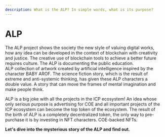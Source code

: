 ```yaml
---
description: What is the ALP? In simple words, what is its purpose?
---
```


# ALP

The ALP project shows the society the new style of valuing digital works, how any idea can be developed in the context of blockchain with creativity and justice. The creative use of blockchain tools to achieve a better future requires culture. The ALP is documenting the public education.\
ALP collection of artwork created by artificial intelligence inspired by the character BABY AROF. The science fiction story, which is the result of extreme and anti-systemic thinking, has given these ALP characters a double value. A story that can move the frames of mental imagination and make people think.

ALP is a big joke with all the projects in the ICP ecosystem! An idea whose only serious purpose is advertising for COE and all important projects of the ICP ecosystem can become the top token of the ecosystem. The result of the birth of ALP is a completely decentralized token, the only way to pre-purchase it is by investing in NFT characters. COE-backed NFTs.

**Let's dive into the mysterious story of the ALP and find out.**
